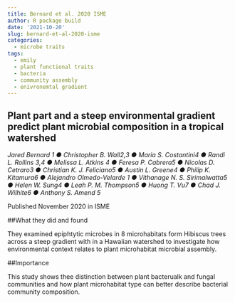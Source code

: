 ```yaml
---
title: Bernard et al. 2020 ISME
author: R package build
date: '2021-10-20'
slug: bernard-et-al-2020-isme
categories:
  - microbe traits
tags:
  - emily
  - plant functional traits
  - bacteria
  - community assembly
  - enivronemtal gradient
---
```


## Plant part and a steep environmental gradient predict plant microbial composition in a tropical watershed

*Jared Bernard 1 ● Christopher B. Wall2,3 ● Maria S. Costantini4 ● Randi L. Rollins 3,4 ● Melissa L. Atkins 4 ● Feresa P. Cabrera5 ● Nicolas D. Cetraro3 ● Christian K. J. Feliciano5 ● Austin L. Greene4 ● Philip K. Kitamura6 ● Alejandro Olmedo-Velarde 1 ● Vithanage N. S. Sirimalwatta5 ● Helen W. Sung4 ● Leah P. M. Thompson5 ● Huong T. Vu7 ● Chad J. Wilhite6 ● Anthony S. Amend 5*

Published November 2020 in ISME

##What they did and found

They examined epiphtytic microbes in 8 microhabitats form Hibiscus trees across a steep gradient with in a Hawaiian watershed to investigate how environmental context relates to plant microhabitat microbial assembly.

##Importance

This study shows thee distinction between plant bacterualk and fungal communities and how plant microhabitat type can better describe bacterial community composition.